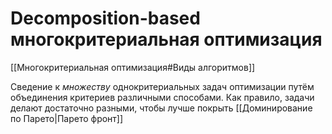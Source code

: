 # Decomposition-based многокритериальная оптимизация

[[Многокритериальная оптимизация#Виды алгоритмов]]

Сведение к *множеству* однокритериальных задач оптимизации путём объединения критериев различными способами. Как правило, задачи делают достаточно разными, чтобы лучше покрыть [[Доминирование по Парето|Парето фронт]]